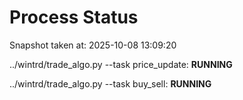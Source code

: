 # Process Status

Snapshot taken at: 2025-10-08 13:09:20

../wintrd/trade_algo.py --task price_update: **RUNNING**

../wintrd/trade_algo.py --task buy_sell: **RUNNING**

